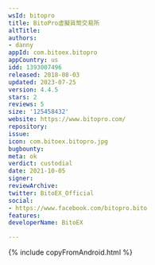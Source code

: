 ```yaml
---
wsId: bitopro
title: BitoPro虛擬貨幣交易所
altTitle: 
authors:
- danny
appId: com.bitoex.bitopro
appCountry: us
idd: 1393007496
released: 2018-08-03
updated: 2023-07-25
version: 4.4.5
stars: 2
reviews: 5
size: '125458432'
website: https://www.bitopro.com/
repository: 
issue: 
icon: com.bitoex.bitopro.jpg
bugbounty: 
meta: ok
verdict: custodial
date: 2021-10-05
signer: 
reviewArchive: 
twitter: BitoEX_Official
social:
- https://www.facebook.com/bitopro.bito
features: 
developerName: BitoEX

---
```


{% include copyFromAndroid.html %}
